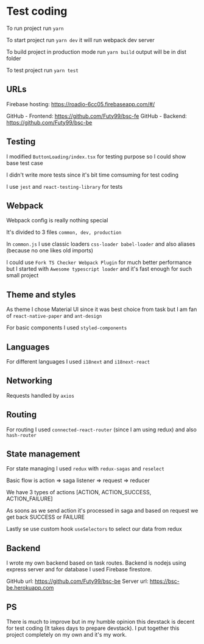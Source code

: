 # Test coding

To run project run `yarn`

To start project run `yarn dev` it will run webpack dev server

To build project in production mode run `yarn build` output will be in dist folder

To test project run `yarn test`

## URLs

Firebase hosting: https://roadio-6cc05.firebaseapp.com/#/

GitHub - Frontend: https://github.com/Futy99/bsc-fe
GitHub - Backend: https://github.com/Futy99/bsc-be

## Testing 

I modified `ButtonLoading/index.tsx` for testing purpose so I could show base test case

I didn't write more tests since it's bit time comsuming for test coding

I use `jest` and `react-testing-library` for tests

## Webpack

Webpack config is really nothing special

It's divided to 3 files `common, dev, production`

In `common.js` I use classic loaders `css-loader babel-loader` and also aliases (because no one likes old imports)

I could use `Fork TS Checker Webpack Plugin` for much better performance but I started with `Awesome typescript loader` and it's fast enough for such small project

## Theme and styles

As theme I chose Material UI since it was best choice from task but I am fan of `react-native-paper` and `ant-design`

For basic components I used `styled-components`

## Languages

For different languages I used `i18next` and `i18next-react`

## Networking

Requests handled by `axios`

## Routing

For routing I used `connected-react-router` (since I am using redux) and also `hash-router`

## State management

For state managing I used `redux` with `redux-sagas` and `reselect`

Basic flow is action => saga listener => request => reducer

We have 3 types of actions [ACTION, ACTION_SUCCESS, ACTION_FAILURE]

As soons as we send action it's processed in saga and based on request we get back SUCCESS or FAILURE

Lastly se use custom hook `useSelectors` to select our data from redux

## Backend

I wrote my own backend based on task routes. Backend is nodejs using express server and for database I used Firebase firestore.

GitHub url: https://github.com/Futy99/bsc-be
Server url: https://bsc-be.herokuapp.com

## PS

There is much to improve but in my humble opinion this devstack is decent for test coding (It takes days to prepare devstack). I put together this project completely on my own and it's my work. 
